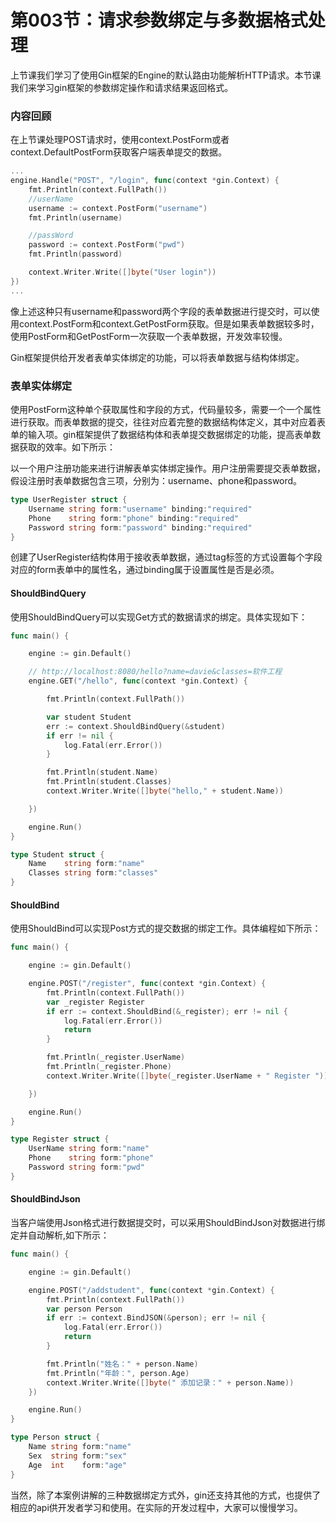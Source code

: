 # 第003节：请求参数绑定与多数据格式处理



上节课我们学习了使用Gin框架的Engine的默认路由功能解析HTTP请求。本节课我们来学习gin框架的参数绑定操作和请求结果返回格式。

### 内容回顾

在上节课处理POST请求时，使用context.PostForm或者context.DefaultPostForm获取客户端表单提交的数据。

```go
...
engine.Handle("POST", "/login", func(context *gin.Context) {
    fmt.Println(context.FullPath())
    //userName
    username := context.PostForm("username")
    fmt.Println(username)

    //passWord
    password := context.PostForm("pwd")
    fmt.Println(password)

    context.Writer.Write([]byte("User login"))
})
...
```

像上述这种只有username和password两个字段的表单数据进行提交时，可以使用context.PostForm和context.GetPostForm获取。但是如果表单数据较多时，使用PostForm和GetPostForm一次获取一个表单数据，开发效率较慢。

Gin框架提供给开发者表单实体绑定的功能，可以将表单数据与结构体绑定。

### 表单实体绑定

使用PostForm这种单个获取属性和字段的方式，代码量较多，需要一个一个属性进行获取。而表单数据的提交，往往对应着完整的数据结构体定义，其中对应着表单的输入项。gin框架提供了数据结构体和表单提交数据绑定的功能，提高表单数据获取的效率。如下所示：

以一个用户注册功能来进行讲解表单实体绑定操作。用户注册需要提交表单数据，假设注册时表单数据包含三项，分别为：username、phone和password。

```go
type UserRegister struct {
    Username string form:"username" binding:"required"
    Phone    string form:"phone" binding:"required"
    Password string form:"password" binding:"required"
}
```

创建了UserRegister结构体用于接收表单数据，通过tag标签的方式设置每个字段对应的form表单中的属性名，通过binding属于设置属性是否是必须。

#### ShouldBindQuery

使用ShouldBindQuery可以实现Get方式的数据请求的绑定。具体实现如下：

```go
func main() {

    engine := gin.Default()

    // http://localhost:8080/hello?name=davie&classes=软件工程
    engine.GET("/hello", func(context *gin.Context) {

        fmt.Println(context.FullPath())

        var student Student
        err := context.ShouldBindQuery(&student)
        if err != nil {
            log.Fatal(err.Error())
        }

        fmt.Println(student.Name)
        fmt.Println(student.Classes)
        context.Writer.Write([]byte("hello," + student.Name))

    })

    engine.Run()
}

type Student struct {
    Name    string form:"name"
    Classes string form:"classes"
}
```

#### ShouldBind

使用ShouldBind可以实现Post方式的提交数据的绑定工作。具体编程如下所示：

```go
func main() {

    engine := gin.Default()

    engine.POST("/register", func(context *gin.Context) {
        fmt.Println(context.FullPath())
        var _register Register
        if err := context.ShouldBind(&_register); err != nil {
            log.Fatal(err.Error())
            return
        }

        fmt.Println(_register.UserName)
        fmt.Println(_register.Phone)
        context.Writer.Write([]byte(_register.UserName + " Register "))

    })

    engine.Run()
}

type Register struct {
    UserName string form:"name"
    Phone    string form:"phone"
    Password string form:"pwd"
}
```

#### ShouldBindJson

当客户端使用Json格式进行数据提交时，可以采用ShouldBindJson对数据进行绑定并自动解析,如下所示：

```go
func main() {

    engine := gin.Default()

    engine.POST("/addstudent", func(context *gin.Context) {
        fmt.Println(context.FullPath())
        var person Person
        if err := context.BindJSON(&person); err != nil {
            log.Fatal(err.Error())
            return
        }

        fmt.Println("姓名：" + person.Name)
        fmt.Println("年龄：", person.Age)
        context.Writer.Write([]byte(" 添加记录：" + person.Name))
    })

    engine.Run()
}

type Person struct {
    Name string form:"name"
    Sex  string form:"sex"
    Age  int    form:"age"
}
```

当然，除了本案例讲解的三种数据绑定方式外，gin还支持其他的方式，也提供了相应的api供开发者学习和使用。在实际的开发过程中，大家可以慢慢学习。
